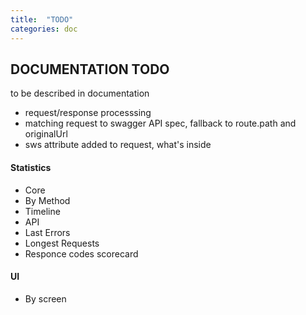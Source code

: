 ```yaml
---
title:  "TODO"
categories: doc 
---
```


## DOCUMENTATION TODO

to be described in documentation 

* request/response processsing 
* matching request to swagger API spec, fallback to route.path and originalUrl  
* sws attribute added to request, what's inside 

#### Statistics
 
* Core 
* By Method
* Timeline 
* API 
* Last Errors 
* Longest Requests 
* Responce codes scorecard 

#### UI
* By screen 



